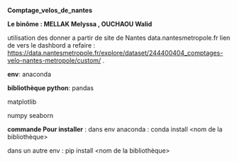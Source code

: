 **Comptage_velos_de_nantes**

**Le binôme : MELLAK Melyssa , OUCHAOU Walid** 

utilisation des donner a partir de site de Nantes data.nantesmetropole.fr 
lien de vers le dashbord a refaire  : https://data.nantesmetropole.fr/explore/dataset/244400404_comptages-velo-nantes-metropole/custom/ .


**env**: anaconda 

**bibliothèque python**: 
pandas  

matplotlib

numpy 
seaborn 

**commande Pour installer** : 
  dans env anaconda : conda install <nom de la bibliothèque>
  
  dans un autre env : pip install <nom de la bibliothèque>
